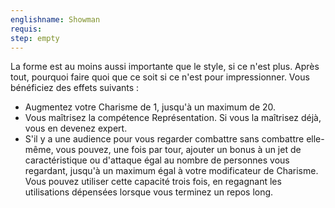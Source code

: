 ```yaml
---
englishname: Showman
requis:
step: empty
---
```

La forme est au moins aussi importante que le style, si ce n'est plus. Après tout, pourquoi faire quoi que ce soit si ce n'est pour impressionner. Vous bénéficiez des effets suivants :

 - Augmentez votre Charisme de 1, jusqu'à un maximum de 20.
 - Vous maîtrisez la compétence Représentation. Si vous la maîtrisez déjà, vous en devenez expert.
 - S'il y a une audience pour vous regarder combattre sans combattre elle-même, vous pouvez, une fois par tour, ajouter un bonus à un jet de caractéristique ou d'attaque égal au nombre de personnes vous regardant, jusqu'à un maximum égal à votre modificateur de Charisme. Vous pouvez utiliser cette capacité trois fois, en regagnant les utilisations dépensées lorsque vous terminez un repos long.
